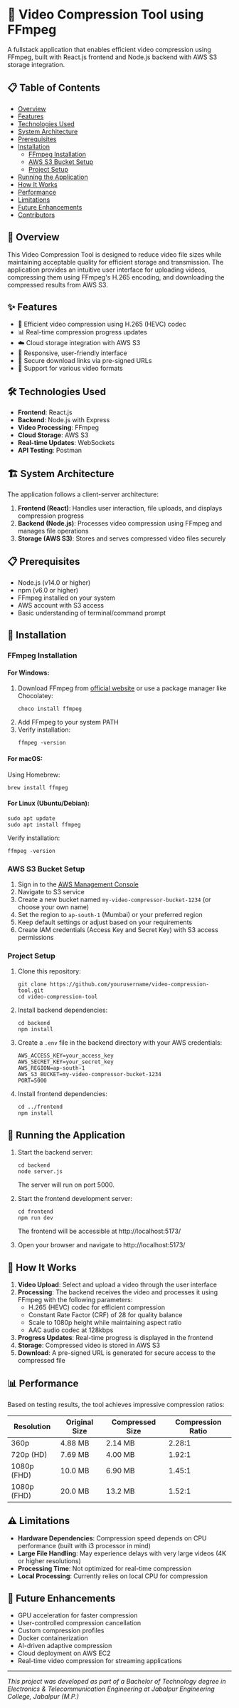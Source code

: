 # 🎥 Video Compression Tool using FFmpeg

A fullstack application that enables efficient video compression using FFmpeg, built with React.js frontend and Node.js backend with AWS S3 storage integration.

## 📋 Table of Contents
- [Overview](#-overview)
- [Features](#-features)
- [Technologies Used](#️-technologies-used)
- [System Architecture](#️-system-architecture)
- [Prerequisites](#-prerequisites)
- [Installation](#-installation)
  - [FFmpeg Installation](#ffmpeg-installation)
  - [AWS S3 Bucket Setup](#aws-s3-bucket-setup)
  - [Project Setup](#project-setup)
- [Running the Application](#-running-the-application)
- [How It Works](#-how-it-works)
- [Performance](#-performance)
- [Limitations](#️-limitations)
- [Future Enhancements](#-future-enhancements)
- [Contributors](#-contributors)

## 📝 Overview

This Video Compression Tool is designed to reduce video file sizes while maintaining acceptable quality for efficient storage and transmission. The application provides an intuitive user interface for uploading videos, compressing them using FFmpeg's H.265 encoding, and downloading the compressed results from AWS S3.

## ✨ Features

- 🔄 Efficient video compression using H.265 (HEVC) codec
- 📊 Real-time compression progress updates
- ☁️ Cloud storage integration with AWS S3
- 📱 Responsive, user-friendly interface
- 🔽 Secure download links via pre-signed URLs
- 📁 Support for various video formats

## 🛠️ Technologies Used

- **Frontend**: React.js
- **Backend**: Node.js with Express
- **Video Processing**: FFmpeg
- **Cloud Storage**: AWS S3
- **Real-time Updates**: WebSockets
- **API Testing**: Postman

## 🏗️ System Architecture

The application follows a client-server architecture:

1. **Frontend (React)**: Handles user interaction, file uploads, and displays compression progress
2. **Backend (Node.js)**: Processes video compression using FFmpeg and manages file operations
3. **Storage (AWS S3)**: Stores and serves compressed video files securely

## 📋 Prerequisites

- Node.js (v14.0 or higher)
- npm (v6.0 or higher)
- FFmpeg installed on your system
- AWS account with S3 access
- Basic understanding of terminal/command prompt

## 🔧 Installation

### FFmpeg Installation

#### For Windows:
1. Download FFmpeg from [official website](https://ffmpeg.org/download.html) or use a package manager like Chocolatey:
   ```
   choco install ffmpeg
   ```
2. Add FFmpeg to your system PATH
3. Verify installation:
   ```
   ffmpeg -version
   ```

#### For macOS:
Using Homebrew:
```
brew install ffmpeg
```

#### For Linux (Ubuntu/Debian):
```
sudo apt update
sudo apt install ffmpeg
```

Verify installation:
```
ffmpeg -version
```

### AWS S3 Bucket Setup

1. Sign in to the [AWS Management Console](https://aws.amazon.com/console/)
2. Navigate to S3 service
3. Create a new bucket named `my-video-compressor-bucket-1234` (or choose your own name)
4. Set the region to `ap-south-1` (Mumbai) or your preferred region
5. Keep default settings or adjust based on your requirements
6. Create IAM credentials (Access Key and Secret Key) with S3 access permissions

### Project Setup

1. Clone this repository:
   ```
   git clone https://github.com/yourusername/video-compression-tool.git
   cd video-compression-tool
   ```

2. Install backend dependencies:
   ```
   cd backend
   npm install
   ```

3. Create a `.env` file in the backend directory with your AWS credentials:
   ```
   AWS_ACCESS_KEY=your_access_key
   AWS_SECRET_KEY=your_secret_key
   AWS_REGION=ap-south-1
   AWS_S3_BUCKET=my-video-compressor-bucket-1234
   PORT=5000
   ```

4. Install frontend dependencies:
   ```
   cd ../frontend
   npm install
   ```

## 🚀 Running the Application

1. Start the backend server:
   ```
   cd backend
   node server.js
   ```
   The server will run on port 5000.

2. Start the frontend development server:
   ```
   cd frontend
   npm run dev
   ```
   The frontend will be accessible at http://localhost:5173/

3. Open your browser and navigate to http://localhost:5173/

## 🔄 How It Works

1. **Video Upload**: Select and upload a video through the user interface
2. **Processing**: The backend receives the video and processes it using FFmpeg with the following parameters:
   - H.265 (HEVC) codec for efficient compression
   - Constant Rate Factor (CRF) of 28 for quality balance
   - Scale to 1080p height while maintaining aspect ratio
   - AAC audio codec at 128kbps
3. **Progress Updates**: Real-time progress is displayed in the frontend
4. **Storage**: Compressed video is stored in AWS S3
5. **Download**: A pre-signed URL is generated for secure access to the compressed file

## 📊 Performance

Based on testing results, the tool achieves impressive compression ratios:

| Resolution | Original Size | Compressed Size | Compression Ratio |
|------------|--------------|-----------------|-------------------|
| 360p       | 4.88 MB      | 2.14 MB         | 2.28:1            |
| 720p (HD)  | 7.69 MB      | 4.00 MB         | 1.92:1            |
| 1080p (FHD)| 10.0 MB      | 6.90 MB         | 1.45:1            |
| 1080p (FHD)| 20.0 MB      | 13.2 MB         | 1.52:1            |

## ⚠️ Limitations

- **Hardware Dependencies**: Compression speed depends on CPU performance (built with i3 processor in mind)
- **Large File Handling**: May experience delays with very large videos (4K or higher resolutions)
- **Processing Time**: Not optimized for real-time compression
- **Local Processing**: Currently relies on local CPU for compression

## 🔮 Future Enhancements

- GPU acceleration for faster compression
- User-controlled compression cancellation
- Custom compression profiles
- Docker containerization
- AI-driven adaptive compression
- Cloud deployment on AWS EC2
- Real-time video compression for streaming applications


---

*This project was developed as part of a Bachelor of Technology degree in Electronics & Telecommunication Engineering at Jabalpur Engineering College, Jabalpur (M.P.)*
